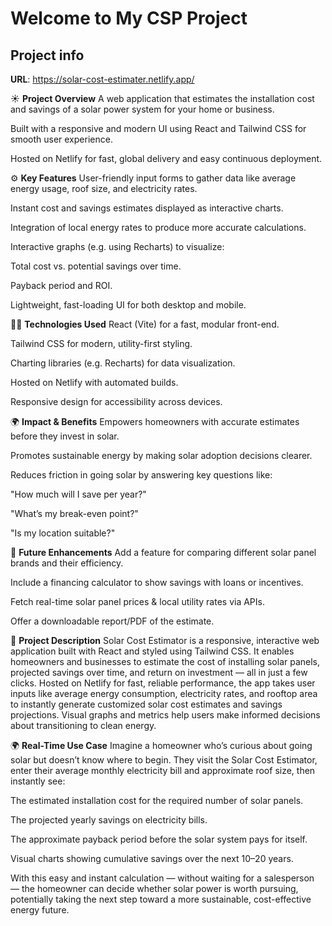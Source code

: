 # Welcome to My CSP Project 

## Project info

**URL**: https://solar-cost-estimater.netlify.app/

☀️ **Project Overview**
A web application that estimates the installation cost and savings of a solar power system for your home or business.

Built with a responsive and modern UI using React and Tailwind CSS for smooth user experience.

Hosted on Netlify for fast, global delivery and easy continuous deployment.



⚙️ **Key Features**
User-friendly input forms to gather data like average energy usage, roof size, and electricity rates.

Instant cost and savings estimates displayed as interactive charts.

Integration of local energy rates to produce more accurate calculations.

Interactive graphs (e.g. using Recharts) to visualize:

Total cost vs. potential savings over time.

Payback period and ROI.

Lightweight, fast-loading UI for both desktop and mobile.



🧑‍💻 **Technologies Used**
React (Vite) for a fast, modular front-end.

Tailwind CSS for modern, utility-first styling.

Charting libraries (e.g. Recharts) for data visualization.

Hosted on Netlify with automated builds.

Responsive design for accessibility across devices.



🌍 **Impact & Benefits**
Empowers homeowners with accurate estimates before they invest in solar.

Promotes sustainable energy by making solar adoption decisions clearer.

Reduces friction in going solar by answering key questions like:

"How much will I save per year?"

"What’s my break-even point?"

"Is my location suitable?"



🎯 **Future Enhancements**
Add a feature for comparing different solar panel brands and their efficiency.

Include a financing calculator to show savings with loans or incentives.

Fetch real-time solar panel prices & local utility rates via APIs.

Offer a downloadable report/PDF of the estimate.




📄 **Project Description**
Solar Cost Estimator is a responsive, interactive web application built with React and styled using Tailwind CSS. It enables homeowners and businesses to estimate the cost of installing solar panels, projected savings over time, and return on investment — all in just a few clicks. Hosted on Netlify for fast, reliable performance, the app takes user inputs like average energy consumption, electricity rates, and rooftop area to instantly generate customized solar cost estimates and savings projections. Visual graphs and metrics help users make informed decisions about transitioning to clean energy.



🌍 **Real-Time Use Case**
Imagine a homeowner who’s curious about going solar but doesn’t know where to begin. They visit the Solar Cost Estimator, enter their average monthly electricity bill and approximate roof size, then instantly see:

The estimated installation cost for the required number of solar panels.

The projected yearly savings on electricity bills.

The approximate payback period before the solar system pays for itself.

Visual charts showing cumulative savings over the next 10–20 years.

With this easy and instant calculation — without waiting for a salesperson — the homeowner can decide whether solar power is worth pursuing, potentially taking the next step toward a more sustainable, cost-effective energy future.
